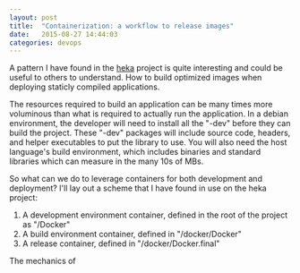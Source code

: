 ```yaml
---
layout: post
title:  "Containerization: a workflow to release images"
date:   2015-08-27 14:44:03
categories: devops
---
```


A pattern I have found in the [heka](https://www.github.com/mozilla-services/heka) project is quite interesting and could be useful to others to understand. How to build optimized images when deploying staticly compiled applications.

The resources required to build an application can be many times more voluminous than what is required to actually run the application. In a debian environment, the developer will need to install all the "-dev" before they can build the project. These "-dev" packages will include source code, headers, and helper executables to put the library to use. You will also need the host language's build environment, which includes binaries and standard libraries which can measure in the many 10s of MBs.

So what can we do to leverage containers for both development and deployment? I'll lay out a scheme that I have found in use on the heka project:

  1) A development environment container, defined in the root of the project as "/Docker"
  2) A build environment container, defined in "/docker/Docker"
  3) A release container, defined in "/docker/Docker.final"

The mechanics of 